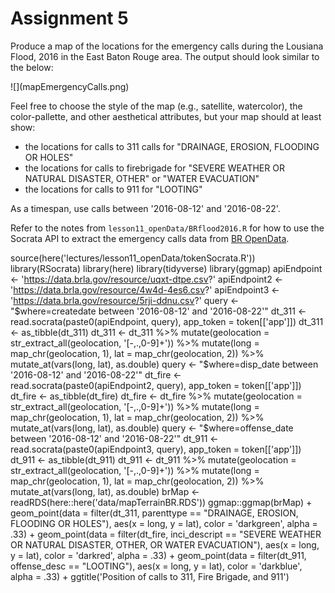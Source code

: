# Assignment 5

Produce a map of the locations for the emergency calls during the Lousiana Flood, 2016 in the East Baton Rouge area. The output should look similar to the below: 

<div style="width:50%">![](mapEmergencyCalls.png)</div>

Feel free to choose the style of the map (e.g., satellite, watercolor), the color-pallette, and other aesthetical attributes, but your map should at least show:

- the locations for calls to 311 calls for "DRAINAGE, EROSION, FLOODING OR HOLES"
- the locations for calls to firebrigade for "SEVERE WEATHER OR NATURAL DISASTER, OTHER" or "WATER EVACUATION"  
- the locations for calls to 911 for "LOOTING"

As a timespan, use calls between '2016-08-12' and '2016-08-22'.

Refer to the notes from `lesson11_openData/BRflood2016.R` for how to use the Socrata API to extract the emergency calls data from [BR OpenData](https://data.brla.gov/).


source(here('lectures/lesson11_openData/tokenSocrata.R'))
library(RSocrata)
library(here)
library(tidyverse)
library(ggmap)
apiEndpoint <- 'https://data.brla.gov/resource/uqxt-dtpe.csv?'
apiEndpoint2 <- 'https://data.brla.gov/resource/4w4d-4es6.csv?'
apiEndpoint3 <- 'https://data.brla.gov/resource/5rji-ddnu.csv?'
query <- "$where=createdate between '2016-08-12' and '2016-08-22'"
dt_311 <- read.socrata(paste0(apiEndpoint, query), app_token = token[['app']])
dt_311 <- as_tibble(dt_311)
dt_311 <- dt_311 %>% 
  mutate(geolocation = str_extract_all(geolocation, '[-,.,0-9]+')) %>% 
  mutate(long = map_chr(geolocation, 1), lat = map_chr(geolocation, 2)) %>% 
  mutate_at(vars(long, lat), as.double)
query <- "$where=disp_date between '2016-08-12' and '2016-08-22'"
dt_fire <- read.socrata(paste0(apiEndpoint2, query), app_token = token[['app']])
dt_fire <- as_tibble(dt_fire)
dt_fire <- dt_fire %>% 
  mutate(geolocation = str_extract_all(geolocation, '[-,.,0-9]+')) %>%
  mutate(long = map_chr(geolocation, 1), lat = map_chr(geolocation, 2)) %>% 
  mutate_at(vars(long, lat), as.double)
query <- "$where=offense_date between '2016-08-12' and '2016-08-22'"
dt_911 <- read.socrata(paste0(apiEndpoint3, query), app_token = token[['app']])
dt_911 <- as_tibble(dt_911)
dt_911 <- dt_911 %>% 
  mutate(geolocation = str_extract_all(geolocation, '[-,.,0-9]+')) %>%
  mutate(long = map_chr(geolocation, 1), lat = map_chr(geolocation, 2)) %>% 
  mutate_at(vars(long, lat), as.double)
brMap <- readRDS(here::here('data/mapTerrainBR.RDS'))
ggmap::ggmap(brMap) +
  geom_point(data = filter(dt_311, parenttype == "DRAINAGE, EROSION, FLOODING OR HOLES"), aes(x = long, y = lat), color = 'darkgreen', alpha = .33) + geom_point(data = filter(dt_fire, inci_descript == "SEVERE WEATHER OR NATURAL DISASTER, OTHER, OR WATER EVACUATION"), aes(x = long, y = lat), color = 'darkred', alpha = .33) + geom_point(data = filter(dt_911, offense_desc == "LOOTING"), aes(x = long, y = lat), color = 'darkblue', alpha = .33) + ggtitle('Position of calls to 311, Fire Brigade, and 911')
  
